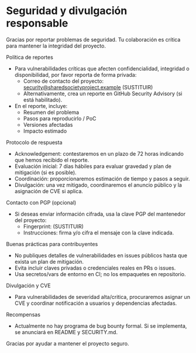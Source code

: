 # Seguridad y divulgación responsable

Gracias por reportar problemas de seguridad. Tu colaboración es crítica para mantener la integridad del proyecto.

Política de reportes
- Para vulnerabilidades críticas que afecten confidencialidad, integridad o disponibilidad, por favor reporta de forma privada:
  - Correo de contacto del proyecto: security@sharedsocietyproject.example (SUSTITUIR)
  - Alternativamente, crea un reporte en GitHub Security Advisory (si está habilitado).
- En el reporte, incluye:
  - Resumen del problema
  - Pasos para reproducirlo / PoC
  - Versiones afectadas
  - Impacto estimado

Protocolo de respuesta
- Acknowledgement: contestaremos en un plazo de 72 horas indicando que hemos recibido el reporte.
- Evaluación inicial: 7 días hábiles para evaluar gravedad y plan de mitigación (si es posible).
- Coordinación: proporcionaremos estimación de tiempo y pasos a seguir.
- Divulgación: una vez mitigado, coordinaremos el anuncio público y la asignación de CVE si aplica.

Contacto con PGP (opcional)
- Si deseas enviar información cifrada, usa la clave PGP del mantenedor del proyecto:
  - Fingerprint: <PGP-FINGERPRINT-AQUI> (SUSTITUIR)
  - Instrucciones: firma y/o cifra el mensaje con la clave indicada.

Buenas prácticas para contribuyentes
- No publiques detalles de vulnerabilidades en issues públicos hasta que exista un plan de mitigación.
- Evita incluir claves privadas o credenciales reales en PRs o issues.
- Usa secretos/vars de entorno en CI; no los empaquetes en repositorio.

Divulgación y CVE
- Para vulnerabilidades de severidad alta/critica, procuraremos asignar un CVE y coordinar notificación a usuarios y dependencias afectadas.

Recompensas
- Actualmente no hay programa de bug bounty formal. Si se implementa, se anunciará en README y SECURITY.md.

Gracias por ayudar a mantener el proyecto seguro.